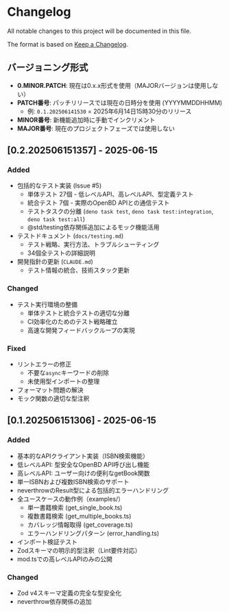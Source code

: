 # Changelog

All notable changes to this project will be documented in this file.

The format is based on [Keep a Changelog](https://keepachangelog.com/en/1.0.0/).

## バージョニング形式

- **0.MINOR.PATCH**: 現在は0.x.x形式を使用（MAJORバージョンは使用しない）
- **PATCH番号**: パッチリリースでは現在の日時分を使用 (YYYYMMDDHHMM)
  - 例: `0.1.202506141530` = 2025年6月14日15時30分のリリース
- **MINOR番号**: 新機能追加時に手動でインクリメント
- **MAJOR番号**: 現在のプロジェクトフェーズでは使用しない

## [0.2.202506151357] - 2025-06-15

### Added

- 包括的なテスト実装 (Issue #5)
  - 単体テスト 27個 - 低レベルAPI、高レベルAPI、型定義テスト
  - 統合テスト 7個 - 実際のOpenBD APIとの通信テスト
  - テストタスクの分離 (`deno task test`, `deno task test:integration`, `deno task test:all`)
  - @std/testing依存関係追加によるモック機能活用
- テストドキュメント (`docs/testing.md`)
  - テスト戦略、実行方法、トラブルシューティング
  - 34個全テストの詳細説明
- 開発指針の更新 (`CLAUDE.md`)
  - テスト情報の統合、技術スタック更新

### Changed

- テスト実行環境の整備
  - 単体テストと統合テストの適切な分離
  - CI効率化のためのテスト戦略確立
  - 高速な開発フィードバックループの実現

### Fixed

- リントエラーの修正
  - 不要な`async`キーワードの削除
  - 未使用型インポートの整理
- フォーマット問題の解決
- モック関数の適切な型注釈

## [0.1.202506151306] - 2025-06-15

### Added

- 基本的なAPIクライアント実装（ISBN検索機能）
- 低レベルAPI: 型安全なOpenBD API呼び出し機能
- 高レベルAPI: ユーザー向けの便利なgetBook関数
- 単一ISBNおよび複数ISBN検索のサポート
- neverthrowのResult型による包括的エラーハンドリング
- 全ユースケースの動作例（examples/）
  - 単一書籍検索 (get_single_book.ts)
  - 複数書籍検索 (get_multiple_books.ts)
  - カバレッジ情報取得 (get_coverage.ts)
  - エラーハンドリングパターン (error_handling.ts)
- インポート検証テスト
- Zodスキーマの明示的型注釈（Lint要件対応）
- mod.tsでの高レベルAPIのみの公開

### Changed

- Zod v4スキーマ定義の完全な型安全化
- neverthrow依存関係の追加

